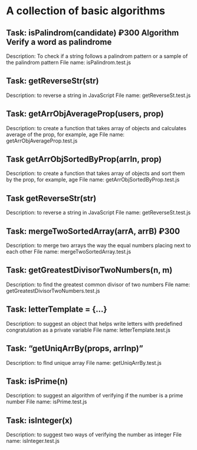 # A collection of basic algorithms


## Task: isPalindrom(candidate) ₽300 Algorithm Verify a word as palindrome
Description: To check if a string follows a palindrom pattern or a sample of the palindrom pattern 
File name: isPalindrom.test.js

## Task: getReverseStr(str)
Description: to reverse a string in JavaScript
File name: getReverseSt.test.js

## Task: getArrObjAverageProp(users, prop)
Description: to create a function that takes array of objects and calculates average of the prop, for example, age
File name: getArrObjAverageProp.test.js

## Task getArrObjSortedByProp(arrIn, prop)
Description: to create a function that takes array of objects and sort them by the prop, for example, age
File name: getArrObjSortedByProp.test.js

## Task getReverseStr(str)
Description: to reverse a string in JavaScript
File name: getReverseSt.test.js
 
## Task: mergeTwoSortedArray(arrA, arrB) ₽300
Description: to merge two arrays the way the equal numbers placing next to each other 
File name: mergeTwoSortedArray.test.js

## Task: getGreatestDivisorTwoNumbers(n, m)
Description: to find the greatest common divisor of two numbers
File name: getGreatestDivisorTwoNumbers.test.js

## Task: letterTemplate = {...}
Description: to suggest an object that helps write letters with predefined congratulation as a private variable
File name: letterTemplate.test.js

## Task: “getUniqArrBy(props, arrInp)”
Description: to fInd unique  array
File name: getUniqArrBy.test.js

## Task: isPrime(n)
Description: to suggest an algorithm of verifying if the number is a prime number
File name: isPrime.test.js

## Task: isInteger(x)
Description: to suggest two ways of verifying the number as integer
File name: isInteger.test.js











